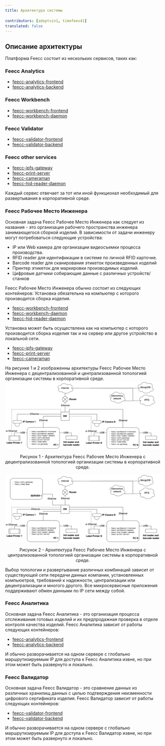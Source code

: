 ```yaml
---
title: Архитектура системы
 
contributors: [adeptvin1, timofeev41]
translated: false
---
```

## Описание архитектуры
Платформа Feecc состоит из нескольких сервисов, таких как:
### Feecc Analytics

- [feecc-analytics-frontend](https://github.com/Multi-Agent-io/feecc-analytics-frontend)
- [feecc-analytics-backend](https://github.com/Multi-Agent-io/feecc-analytics-backend)

### Feecc Workbench

- [feecc-workbench-frontend](https://github.com/Multi-Agent-io/feecc-workbench-frontend)
- [feecc-workbench-daemon](https://github.com/Multi-Agent-io/feecc-workbench-daemon)

### Feecc Validator

- [feecc-validator-frontend](https://github.com/Multi-Agent-io/feecc-validator-frontend)
- [feecc-validator-backend](https://github.com/Multi-Agent-io/feecc-validator-backend)

### Feecc other services

- [feecc-ipfs-gateway](https://github.com/Multi-Agent-io/feecc-ipfs-gateway)
- [feecc-print-server](https://github.com/Multi-Agent-io/feecc-print-server)
- [feecc-cameraman](https://github.com/Multi-Agent-io/feecc-cameraman)
- [feecc-hid-reader-daemon](https://github.com/Multi-Agent-io/feecc-hid-reader-daemon)
  
Каждый сервис отвечает за тот или иной функционал необходимый для развертывания в корпоративной среде.

### Feecc Рабочее Место Инженера
Основная задача Feecc Рабочее Место Инженера как следует из названия - это организация рабочего пространства инженера занимающегося сборкой изделий. В зависимости от задачи инженеру могут потребоваться следующие устройства:
- IP или Web камера для организации видеосъемки процесса производства.
- RFID reader для идентификации в системе по личной RFID карточке.
- Barcode reader для сканирования этикеток произведенных изделий
- Принтер этикеток для маркировки производимых изделий. 
- Цифровые датчики собирающие данные с различных устройств/станков
  
Feecc Рабочее Место Инженера обычно состоит из следующих контейнеров:
Установка обязательна на компьютер с которого производится сборка изделия.

- [feecc-workbench-frontend](https://github.com/Multi-Agent-io/feecc-workbench-frontend)
- [feecc-workbench-daemon](https://github.com/Multi-Agent-io/feecc-workbench-daemon)
- [feecc-hid-reader-daemon](https://github.com/Multi-Agent-io/feecc-hid-reader-daemon)

Установка может быть осуществлена как на компьютер с которого производится сборка изделия так и на сервер или другое устройство в локальной сети.

- [feecc-ipfs-gateway](https://github.com/Multi-Agent-io/feecc-ipfs-gateway)
- [feecc-print-server](https://github.com/Multi-Agent-io/feecc-print-server)
- [feecc-cameraman](https://github.com/Multi-Agent-io/feecc-cameraman)

На рисунке 1 и 2 изображенны архитектуры Feecc Рабочее Место Инженера с децентрализованной и централизованной топологией организации системы в корпоративной среде.
![architec1](../images/feecc-system-architecture/picture1.png)

<p align="center">
Рисунок 1 - Архитектура Feecc Рабочее Место Инженера с децентрализованной топологией организации системы в корпоративной среде.
</p>

![architec2](../images/feecc-system-architecture/picture2.png)

<p align="center">
Рисунок 2 - Архитектура Feecc Рабочее Место Инженера с централизованной топологией организации системы в корпоративной среде.
</p>

Выбор топологии и развертывание различных комбинаций зависит от существующей сети передачи данных компании, установленных компьюетров, требований к надежности, централизации или децентрализации и многого другого. Все микросервисные приложения поддерживают обмен данными по IP сети между собой.  

### Feecc Аналитика
Основная задача Feecc Аналитика - это организация процесса отслеживания готовых изделий и их предпродажная проверка в отделе контроля качества изделий.
Feecc Аналитика зависит от работы следующих контейнеров:

- [feecc-analytics-frontend](https://github.com/Multi-Agent-io/feecc-analytics-frontend)
- [feecc-analytics-backend](https://github.com/Multi-Agent-io/feecc-analytics-backend)

И обычно разворачивается на одном сервере с глобально маршрутизируемым IP для доступа к Feecc Аналитика извне, но при этом может быть развернуто и локально. 

### Feecc Валидатор
Основная задача Feecc Валидатор - это сравнение данных из различных хранилищ данных с целью подтверждения неизменности цифрового сертификата изделия. 
Feecc Валидатор зависит от работы следующих контейнеров:

- [feecc-validator-frontend](https://github.com/Multi-Agent-io/feecc-validator-frontend)
- [feecc-validator-backend](https://github.com/Multi-Agent-io/feecc-validator-backend)
  
И обычно разворачивается на одном сервере с глобально маршрутизируемым IP для доступа к Feecc Валидатор извне, но при этом может быть развернуто и локально. 
